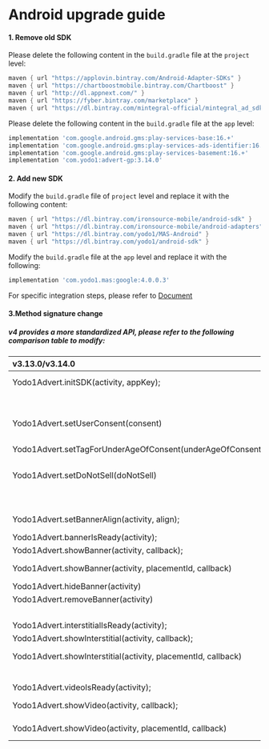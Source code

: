 # Android upgrade guide

#### 1. Remove old SDK

Please delete the following content in the `build.gradle` file at the `project` level:

```groovy
maven { url "https://applovin.bintray.com/Android-Adapter-SDKs" }
maven { url "https://chartboostmobile.bintray.com/Chartboost" }
maven { url "http://dl.appnext.com/" }
maven { url "https://fyber.bintray.com/marketplace" }
maven { url "https://dl.bintray.com/mintegral-official/mintegral_ad_sdk_android_for_oversea" }
```

Please delete the following content in the `build.gradle` file at the `app` level:

```groovy
implementation 'com.google.android.gms:play-services-base:16.+'
implementation 'com.google.android.gms:play-services-ads-identifier:16.+'
implementation 'com.google.android.gms:play-services-basement:16.+'
implementation 'com.yodo1:advert-gp:3.14.0'
```

#### 2. Add new SDK

Modify the `build.gradle` file of `project` level and replace it with the following content:

```groovy
maven { url "https://dl.bintray.com/ironsource-mobile/android-sdk" }
maven { url "https://dl.bintray.com/ironsource-mobile/android-adapters" }
maven { url "https://dl.bintray.com/yodo1/MAS-Android" }
maven { url "https://dl.bintray.com/yodo1/android-sdk" }
```

Modify the `build.gradle` file at the `app` level and replace it with the following:

```groovy
implementation 'com.yodo1.mas:google:4.0.0.3'
```

For specific integration steps, please refer to [Document](integration-android.md#the-integration-steps)

#### 3.Method signature change

##### v4 provides a more standardized API, please refer to the following comparison table to modify:


|  v3.13.0/v3.14.0               | v4.+                             |
|  :----------------------------  | :-----------------------------  |
| Yodo1Advert.initSDK(activity, appKey); | **Yodo1Mas.getInstance().init(Activity activity, String appId);** |
|  | **Yodo1Mas.getInstance().init(Activity activity, String appId, InitListener listener);** |
| Yodo1Advert.setUserConsent(consent) | **Yodo1Mas.getInstance().setGDPR(userConsent);** |
||**Yodo1Mas.getInstance().isGDPRUserConsent();**|
| Yodo1Advert.setTagForUnderAgeOfConsent(underAgeOfConsent) | **Yodo1Mas.getInstance().setCOPPA(ageRestricted);** |
||**Yodo1Mas.getInstance().isCOPPAAgeRestricted();**|
| Yodo1Advert.setDoNotSell(doNotSell) | **Yodo1Mas.getInstance().setCCPA(doNotSell);** |
||**Yodo1Mas.getInstance().isCCPADoNotSell();**|
|   | **Yodo1Mas.getInstance().setBannerListener** |
| Yodo1Advert.setBannerAlign(activity, align); | **Yodo1Mas.getInstance().showBannerAd(activity, align);** |
|  Yodo1Advert.bannerIsReady(activity);  | **Yodo1Mas.getInstance().isBannerAdLoaded();** |
|  Yodo1Advert.showBanner(activity, callback);  | **Yodo1Mas.getInstance().showBannerAd(activity);** |
|Yodo1Advert.showBanner(activity, placementId,  callback)|**Yodo1Mas.getInstance().showBannerAd(activity, placement);**|
|Yodo1Advert.hideBanner(activity)|**Yodo1Mas.getInstance().dismissBannerAd();**|
|Yodo1Advert.removeBanner(activity)|**Yodo1Mas.getInstance().dismissBannerAd(true);**|
|    | **Yodo1Mas.getInstance().setInterstitialListener** |
|  Yodo1Advert.interstitialIsReady(activity);  | **Yodo1Mas.getInstance().isInterstitialAdLoaded();** |
|  Yodo1Advert.showInterstitial(activity, callback);  | **Yodo1Mas.getInstance().showInterstitialAd(activity);** |
|Yodo1Advert.showInterstitial(activity, placementId,  callback)|**Yodo1Mas.getInstance().showInterstitialAd(activity, placement);**|
|    | **Yodo1Mas.getInstance().setRewardListener** |
|  Yodo1Advert.videoIsReady(activity);  | **Yodo1Mas.getInstance().isRewardedAdLoaded();** |
|  Yodo1Advert.showVideo(activity, callback);  | **Yodo1Mas.getInstance().showRewardedAd(Activity activity);** |
|Yodo1Advert.showVideo(activity, placementId,  callback)|**Yodo1Mas.getInstance().showRewardedAd(activity, placement);**|

